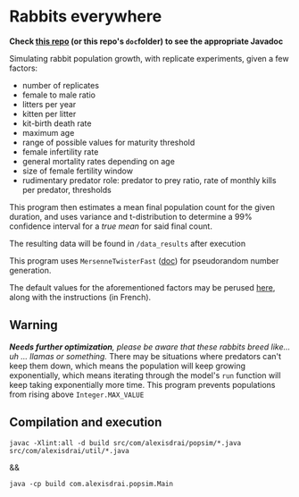# Rabbits everywhere

**Check [this repo](https://github.com/draialexis/rabbit_island_doc) (or this repo's `doc`folder) to see the appropriate Javadoc**

Simulating rabbit population growth, with replicate experiments, given a few factors:

* number of replicates
* female to male ratio
* litters per year
* kitten per litter
* kit-birth death rate
* maximum age
* range of possible values for maturity threshold
* female infertility rate
* general mortality rates depending on age
* size of female fertility window
* rudimentary predator role: predator to prey ratio, rate of monthly kills per predator, thresholds

This program then estimates a mean final population count for the given duration, and uses variance and t-distribution
to determine a 99% confidence interval for a _true mean_ for said final count.

The resulting data will be found in `/data_results` after execution

This program uses `MersenneTwisterFast` ([doc](https://javadoc.scijava.org/SciJava/org/scijava/util/MersenneTwisterFast.html))
for pseudorandom number generation.

The default values for the aforementioned factors may be perused
[here](https://github.com/draialexis/sims_tp4/files/8238541/Lab.4.-.Rabbit.Population.growth.pdf), along with the
instructions (in French).

## Warning

_**Needs further optimization**, please be aware that these rabbits breed like... uh ... llamas or something._ There may
be situations where predators can't keep them down, which means the population will keep growing exponentially, which
means iterating through the model's `run` function will keep taking exponentially more time. This program prevents
populations from rising above `Integer.MAX_VALUE`

## Compilation and execution

`javac -Xlint:all -d build src/com/alexisdrai/popsim/*.java src/com/alexisdrai/util/*.java`

&&

`java -cp build com.alexisdrai.popsim.Main`